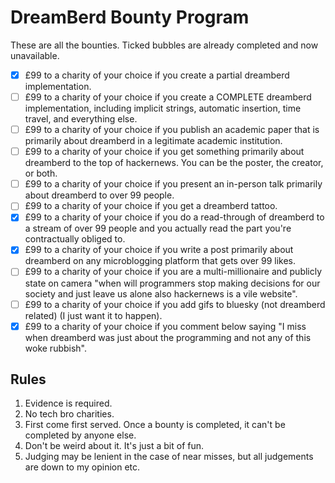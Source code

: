 # DreamBerd Bounty Program

These are all the bounties. Ticked bubbles are already completed and now unavailable.

- [x] £99 to a charity of your choice if you create a partial dreamberd implementation.
- [ ] £99 to a charity of your choice if you create a COMPLETE dreamberd implementation, including implicit strings, automatic insertion, time travel, and everything else.
- [ ] £99 to a charity of your choice if you publish an academic paper that is primarily about dreamberd in a legitimate academic institution.
- [ ] £99 to a charity of your choice if you get something primarily about dreamberd to the top of hackernews. You can be the poster, the creator, or both.
- [ ] £99 to a charity of your choice if you present an in-person talk primarily about dreamberd to over 99 people.
- [ ] £99 to a charity of your choice if you get a dreamberd tattoo.
- [x] £99 to a charity of your choice if you do a read-through of dreamberd to a stream of over 99 people and you actually read the part you're contractually obliged to.
- [x] £99 to a charity of your choice if you write a post primarily about dreamberd on any microblogging platform that gets over 99 likes.
- [ ] £99 to a charity of your choice if you are a multi-millionaire and publicly state on camera "when will programmers stop making decisions for our society and just leave us alone also hackernews is a vile website".
- [ ] £99 to a charity of your choice if you add gifs to bluesky (not dreamberd related) (I just want it to happen).
- [x] £99 to a charity of your choice if you comment below saying "I miss when dreamberd was just about the programming and not any of this woke rubbish".

## Rules

1. Evidence is required.
2. No tech bro charities.
3. First come first served. Once a bounty is completed, it can't be completed by anyone else.
4. Don't be weird about it. It's just a bit of fun.
5. Judging may be lenient in the case of near misses, but all judgements are down to my opinion etc.
